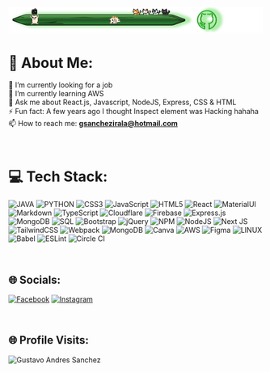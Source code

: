 [![Header](./bannergit.png)](https://github.com/GustavoSanchez10)
# 💫 About Me:
🔭 I’m currently looking for a job<br>🌱 I’m currently learning AWS<br>💬 Ask me about React.js, Javascript, NodeJS, Express, CSS & HTML<br>⚡ Fun fact: A few years ago I thought Inspect element was Hacking hahaha<br>📫 How to reach me: **gsanchezirala@hotmail.com**

 
# 💻 Tech Stack:
![JAVA](https://img.shields.io/badge/Java-ED8B00?style=for-the-badge&logo=openjdk&logoColor=white) ![PYTHON](https://img.shields.io/badge/python-3670A0?style=for-the-badge&logo=python&logoColor=ffdd54) ![CSS3](https://img.shields.io/badge/css3-%231572B6.svg?style=for-the-badge&logo=css3&logoColor=white) ![JavaScript](https://img.shields.io/badge/javascript-%23323330.svg?style=for-the-badge&logo=javascript&logoColor=%23F7DF1E) ![HTML5](https://img.shields.io/badge/html5-%23E34F26.svg?style=for-the-badge&logo=html5&logoColor=white) ![React](https://shields.io/badge/react-grey?logo=react&style=for-the-badge) ![MaterialUI](https://img.shields.io/badge/Material%20UI-007FFF?style=for-the-badge&logo=mui&logoColor=white) ![Markdown](https://img.shields.io/badge/markdown-%23000000.svg?style=for-the-badge&logo=markdown&logoColor=white) ![TypeScript](https://img.shields.io/badge/typescript-%23007ACC.svg?style=for-the-badge&logo=typescript&logoColor=white) ![Cloudflare](https://img.shields.io/badge/Cloudflare-F38020?style=for-the-badge&logo=Cloudflare&logoColor=white) ![Firebase](https://img.shields.io/badge/firebase-%23039BE5.svg?style=for-the-badge&logo=firebase) ![Express.js](https://img.shields.io/badge/express.js-%23404d59.svg?style=for-the-badge&logo=express&logoColor=%2361DAFB) ![MongoDB](https://img.shields.io/badge/-MongoDB-13aa52?style=for-the-badge&logo=mongodb&logoColor=white) ![SQL](https://img.shields.io/badge/-SQL-000?style=for-the-badge&logo=MySQL&logoColor=%2361DAFB)  ![Bootstrap](https://img.shields.io/badge/bootstrap-%23563D7C.svg?style=for-the-badge&logo=bootstrap&logoColor=white) ![jQuery](https://img.shields.io/badge/jquery-%230769AD.svg?style=for-the-badge&logo=jquery&logoColor=white) ![NPM](https://img.shields.io/badge/NPM-%23000000.svg?style=for-the-badge&logo=npm&logoColor=white) ![NodeJS](https://img.shields.io/badge/node.js-6DA55F?style=for-the-badge&logo=node.js&logoColor=white) ![Next JS](https://img.shields.io/badge/Next-black?style=for-the-badge&logo=next.js&logoColor=white) ![TailwindCSS](https://img.shields.io/badge/tailwindcss-%2338B2AC.svg?style=for-the-badge&logo=tailwind-css&logoColor=white) ![Webpack](https://img.shields.io/badge/webpack-%238DD6F9.svg?style=for-the-badge&logo=webpack&logoColor=black) ![MongoDB](https://img.shields.io/badge/MongoDB-%234ea94b.svg?style=for-the-badge&logo=mongodb&logoColor=white) ![Canva](https://img.shields.io/badge/Canva-%2300C4CC.svg?style=for-the-badge&logo=Canva&logoColor=white) ![AWS](https://img.shields.io/badge/AWS-232F3E?style=for-the-badge&logo=amazonwebservices&logoColor=white) ![Figma](https://img.shields.io/badge/figma-%23F24E1E.svg?style=for-the-badge&logo=figma&logoColor=white) ![LINUX](https://img.shields.io/badge/Linux-FCC624?style=for-the-badge&logo=linux&logoColor=black) ![Babel](https://img.shields.io/badge/Babel-F9DC3e?style=for-the-badge&logo=babel&logoColor=black) ![ESLint](https://img.shields.io/badge/ESLint-4B3263?style=for-the-badge&logo=eslint&logoColor=white) ![Circle CI](https://shields.io/badge/circleci-green?logo=circleci&style=for-the-badge) 

 
## 🌐 Socials:
[![Facebook](https://img.shields.io/badge/Facebook-%231877F2.svg?logo=Facebook&logoColor=white)](https://www.facebook.com/gustavosanchez4) [![Instagram](https://img.shields.io/badge/Instagram-%23E4405F.svg?logo=Instagram&logoColor=white)](https://www.instagram.com/gustavoandresanchez/)

 
## 🌐 Profile Visits:
<img src="https://komarev.com/ghpvc/?username=GustavoSanchez10&color=blueviolet&style=for-the-badge&label=VISITS" alt="Gustavo Andres Sanchez"/>

